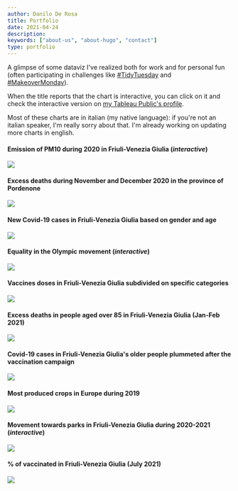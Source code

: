 ```yaml
---
author: Danilo De Rosa
title: Portfolio
date: 2021-04-24
description:
keywords: ["about-us", "about-hugo", "contact"]
type: portfolio
---
```


A glimpse of some dataviz I've realized both for work and for personal fun (often participating in challenges like [#TidyTuesday](https://github.com/rfordatascience/tidytuesday) and [#MakeoverMonday](https://www.makeovermonday.co.uk/)). 

When the title reports that the chart is interactive, you can click on it and check the interactive version on [my Tableau Public's profile](http://public.tableau.com/profile/danilo6525#!/).

Most of these charts are in italian (my native language): if you're not an italian speaker, I'm really sorry about that. I'm already working on updating more charts in english. 

#### Emission of PM10 during 2020 in Friuli-Venezia Giulia (*interactive*)

[![](https://raw.githubusercontent.com/daniloderosa/ddr-site/main/images/1-emissioni.png)](https://public.tableau.com/app/profile/danilo6525/viz/AndamentodelleemissionidiPM10inFVG/Dashboard3)


#### Excess deaths during November and December 2020 in the province of Pordenone 

![](https://raw.githubusercontent.com/daniloderosa/ddr-site/main/images/2-decessi_pn.png)


#### New Covid-19 cases in Friuli-Venezia Giulia based on gender and age

![](https://raw.githubusercontent.com/daniloderosa/ddr-site/main/images/3-positivi_ageandgender.png)


#### Equality in the Olympic movement (*interactive*)

[![](https://raw.githubusercontent.com/daniloderosa/ddr-site/main/images/4-winter.png)](https://public.tableau.com/app/profile/danilo6525/viz/WomenintheOlympicmovementMakeOverMonday2021W10/Dashboardwinter)


#### Vaccines doses in Friuli-Venezia Giulia subdivided on specific categories

![](https://raw.githubusercontent.com/daniloderosa/ddr-site/main/images/5-categorie_vaccini.png)


#### Excess deaths in people aged over 85 in Friuli-Venezia Giulia (Jan-Feb 2021)

[![](https://raw.githubusercontent.com/daniloderosa/ddr-site/main/images/6-decessi_over85.png)](https://datawrapper.dwcdn.net/SipUN/1/)


#### Covid-19 cases in Friuli-Venezia Giulia's older people plummeted after the vaccination campaign

![](https://raw.githubusercontent.com/daniloderosa/ddr-site/main/images/7-casi_over80.png)


#### Most produced crops in Europe during 2019

![](https://raw.githubusercontent.com/daniloderosa/ddr-site/main/images/8-thebig4.png)


#### Movement towards parks in Friuli-Venezia Giulia during 2020-2021 (*interactive*)

[![](https://raw.githubusercontent.com/daniloderosa/ddr-site/main/images/9-parchi.png)](https://public.tableau.com/app/profile/danilo6525/viz/GoogleMobilityReportFVGParchiAprile2021/Dashboardparchi)


#### % of vaccinated in Friuli-Venezia Giulia (July 2021)

![](https://raw.githubusercontent.com/daniloderosa/ddr-site/main/images/10-pop_vaccinata.png)
